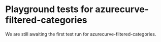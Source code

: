 # Playground tests for azurecurve-filtered-categories
We are still awaiting the first test run for azurecurve-filtered-categories.
